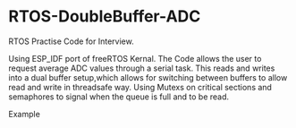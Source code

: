 # RTOS-DoubleBuffer-ADC

RTOS Practise Code for Interview.

Using ESP_IDF port of freeRTOS Kernal.
The Code allows the user to request average ADC values through a serial task.
This reads and writes into a dual buffer setup,which allows for switching between buffers to allow read and write in threadsafe way.
Using Mutexs on critical sections and semaphores to signal when the queue is full and to be read.

Example
